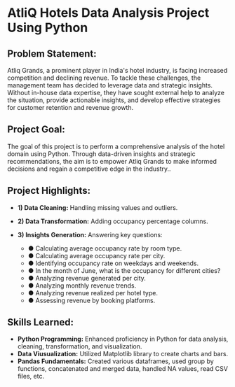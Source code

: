 # AtliQ Hotels Data Analysis Project Using Python

## Problem Statement:

Atliq Grands, a prominent player in India's hotel industry, is facing increased competition and declining revenue. To tackle these challenges, the management team has decided to leverage data and strategic insights. Without in-house data expertise, they have sought external help to analyze the situation, provide actionable insights, and develop effective strategies for customer retention and revenue growth.

## Project Goal:

The goal of this project is to perform a comprehensive analysis of the hotel domain using Python. Through data-driven insights and strategic recommendations, the aim is to empower Atliq Grands to make informed decisions and regain a competitive edge in the industry..

## Project Highlights:

- **1) Data Cleaning:** Handling missing values and outliers.
- **2) Data Transformation:** Adding occupancy percentage columns.
- **3) Insights Generation:** Answering key questions:

  - ● Calculating average occupancy rate by room type.
  - ● Calculating average occupancy rate per city.
  - ● Identifying occupancy rate on weekdays and weekends.
  - ● In the month of June, what is the occupancy for different cities?
  - ● Analyzing revenue generated per city.
  - ● Analyzing monthly revenue trends.
  - ● Analyzing revenue realized per hotel type.
  - ● Assessing revenue by booking platforms.

## Skills Learned:

- **Python Programming:** Enhanced proficiency in Python for data analysis, cleaning, transformation, and visualization.
- **Data Viusualization:** Utilized Matplotlib library to create charts and bars.
- **Pandas Fundamentals:** Created various dataframes, used group by functions, concatenated and merged data, handled NA values, read CSV files, etc.
